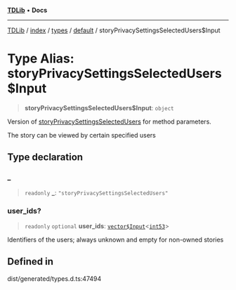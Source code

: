 [**TDLib**](../../../../../../README.md) • **Docs**

***

[TDLib](../../../../../../modules.md) / [index](../../../../../README.md) / [types](../../../README.md) / [default](../README.md) / storyPrivacySettingsSelectedUsers$Input

# Type Alias: storyPrivacySettingsSelectedUsers$Input

> **storyPrivacySettingsSelectedUsers$Input**: `object`

Version of [storyPrivacySettingsSelectedUsers](storyPrivacySettingsSelectedUsers.md) for method parameters.

The story can be viewed by certain specified users

## Type declaration

### \_

> `readonly` **\_**: `"storyPrivacySettingsSelectedUsers"`

### user\_ids?

> `readonly` `optional` **user\_ids**: [`vector$Input`](vector$Input.md)\<[`int53`](int53.md)\>

Identifiers of the users; always unknown and empty for non-owned stories

## Defined in

dist/generated/types.d.ts:47494
